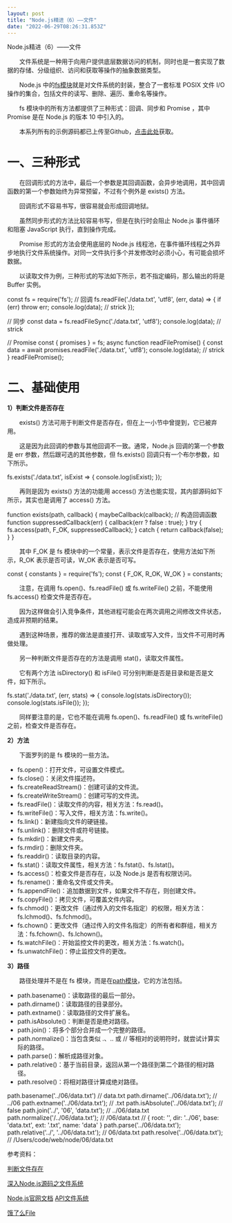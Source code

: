 ```yaml
---
layout: post
title: "Node.js精进（6）——文件"
date: "2022-06-29T08:26:31.853Z"
---
```

Node.js精进（6）——文件

　　文件系统是一种用于向用户提供底层数据访问的机制，同时也是一套实现了数据的存储、分级组织、访问和获取等操作的抽象数据类型。

　　Node.js 中的[fs模块](http://nodejs.cn/api/fs.html)就是对文件系统的封装，整合了一套标准 POSIX 文件 I/O 操作的集合，包括文件的读写、删除、遍历、重命名等操作。

　　fs 模块中的所有方法都提供了三种形式：回调、同步和 Promise ，其中 Promise 是在 Node.js 的版本 10 中引入的。

　　本系列所有的示例源码都已上传至Github，[点击此处](https://github.com/pwstrick/node)获取。 

一、三种形式
======

　　在回调形式的方法中，最后一个参数是其回调函数，会异步地调用，其中回调函数的第一个参数始终为异常预留，不过有个例外是 exists() 方法。

　　回调形式不容易书写，很容易就会形成回调地狱。

　　虽然同步形式的方法比较容易书写，但是在执行时会阻止 Node.js 事件循环和阻塞 JavaScript 执行，直到操作完成。

　　Promise 形式的方法会使用底层的 Node.js 线程池，在事件循环线程之外异步地执行文件系统操作。对同一文件执行多个并发修改时必须小心，有可能会损坏数据。

　　以读取文件为例，三种形式的写法如下所示，若不指定编码，那么输出的将是 Buffer 实例。

const fs = require('fs');
// 回调
fs.readFile('./data.txt', 'utf8', (err, data) => {
  if (err) throw err;
  console.log(data);    // strick
});

// 同步
const data = fs.readFileSync('./data.txt', 'utf8');
console.log(data);    // strick

// Promise
const { promises } = fs;
async function readFilePromise() {
  const data \= await promises.readFile('./data.txt', 'utf8');
  console.log(data);    // strick
}
readFilePromise();

二、基础使用
======

**1）判断文件是否存在**

　　exists() 方法可用于判断文件是否存在，但在上一小节中曾提到，它已被弃用。

　　这是因为此回调的参数与其他回调不一致。通常，Node.js 回调的第一个参数是 err 参数，然后跟可选的其他参数，但 fs.exists() 回调只有一个布尔参数，如下所示。

fs.exists('./data.txt', isExist => {
  console.log(isExist);
});

　　再则是因为 exists() 方法的功能用 access() 方法也能实现，其内部源码如下所示，其实也是调用了 access() 方法。

function exists(path, callback) {
  maybeCallback(callback);
  // 构造回调函数
  function suppressedCallback(err) {
    callback(err ? false : true);
  }
  try {
    fs.access(path, F\_OK, suppressedCallback);
  } catch {
    return callback(false);
  }
}

　　其中 F\_OK 是 fs 模块中的一个常量，表示文件是否存在，使用方法如下所示，R\_OK 表示是否可读，W\_OK 表示是否可写。

const { constants } = require('fs');
const {  F\_OK,  R\_OK,  W\_OK } \= constants;

　　注意，在调用 fs.open()、fs.readFile() 或 fs.writeFile() 之前，不能使用 fs.access() 检查文件是否存在。

　　因为这样做会引入竞争条件，其他进程可能会在两次调用之间修改文件状态，造成非预期的结果。

　　遇到这种场景，推荐的做法是直接打开、读取或写入文件，当文件不可用时再做处理。

　　另一种判断文件是否存在的方法是调用 stat()，读取文件属性。

　　它有两个方法 isDirectory() 和 isFile() 可分别判断是否是目录和是否是文件，如下所示。

fs.stat('./data.txt', (err, stats) => {
  console.log(stats.isDirectory());
  console.log(stats.isFile());
});

　　同样要注意的是，它也不能在调用 fs.open()、fs.readFile() 或 fs.writeFile() 之前，检查文件是否存在。

**2）方法**

　　下面罗列的是 fs 模块的一些方法。

*   fs.open()：打开文件，可设置文件模式。
*   fs.close()：关闭文件描述符。
*   fs.createReadStream()：创建可读的文件流。
*   fs.createWriteStream()：创建可写的文件流。
*   fs.readFile()：读取文件的内容，相关方法：fs.read()。
*   fs.writeFile()：写入文件，相关方法：fs.write()。
*   fs.link()：新建指向文件的硬链接。
*   fs.unlink()：删除文件或符号链接。
*   fs.mkdir()：新建文件夹。
*   fs.rmdir()：删除文件夹。
*   fs.readdir()：读取目录的内容。
*   fs.stat()：读取文件属性，相关方法：fs.fstat()、fs.lstat()。
*   fs.access()：检查文件是否存在，以及 Node.js 是否有权限访问。
*   fs.rename()：重命名文件或文件夹。
*   fs.appendFile()：追加数据到文件，如果文件不存在，则创建文件。
*   fs.copyFile()：拷贝文件，可覆盖文件内容。
*   fs.chmod()：更改文件（通过传入的文件名指定）的权限，相关方法：fs.lchmod()、fs.fchmod()。
*   fs.chown()：更改文件（通过传入的文件名指定）的所有者和群组，相关方法：fs.fchown()、fs.lchown()。
*   fs.watchFile()：开始监控文件的更改，相关方法：fs.watch()。
*   fs.unwatchFile()：停止监控文件的更改。

**3）路径**

　　路径处理并不是在 fs 模块，而是在[path模块](http://nodejs.cn/api/path.html)，它的方法包括。

*   path.basename()：读取路径的最后一部分。
*   path.dirname()：读取路径的目录部分。
*   path.extname()：读取路径的文件扩展名。
*   path.isAbsolute()：判断是否是绝对路径。
*   path.join()：将多个部分合并成一个完整的路径。
*   path.normalize()：当包含类似 .、.. 或 // 等相对的说明符时，就尝试计算实际的路径。
*   path.parse()：解析成路径对象。
*   path.relative()：基于当前目录，返回从第一个路径到第二个路径的相对路径。
*   path.resolve()：将相对路径计算成绝对路径。

path.basename('../06/data.txt')    // data.txt
path.dirname('../06/data.txt');    // ../06
path.extname('../06/data.txt');    // .txt
path.isAbsolute('../06/data.txt');     // false
path.join('../', '06', 'data.txt');    // ../06/data.txt
path.normalize('/../06/data.txt');     // /06/data.txt
// { root: '', dir: '../06', base: 'data.txt', ext: '.txt', name: 'data' }
path.parse('../06/data.txt');
path.relative('../', '../06/data.txt');    // 06/data.txt
path.resolve('../06/data.txt');        // /Users/code/web/node/06/data.txt

参考资料：

[判断文件存在](https://www.nodejs.red/#/nodejs/modules/fs-file-exists-check)[  
](https://www.nodejs.red/#/nodejs/advanced/json-stream)

[深入Node.js源码之文件系统](https://yjhjstz.gitbooks.io/deep-into-node/content/chapter11/chapter11-2.html)

[Node.js官网文档](http://nodejs.cn/learn/working-with-file-descriptors-in-nodejs) [API文件系统](http://nodejs.cn/api/fs.html)

[饿了么File](https://github.com/ElemeFE/node-interview/blob/master/sections/zh-cn/io.md#file)